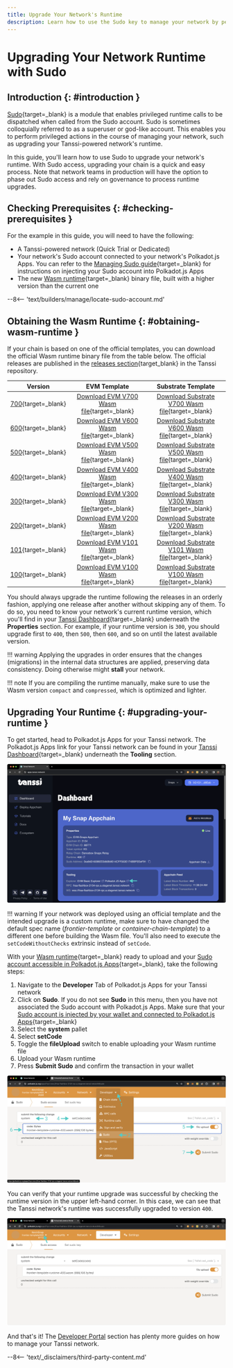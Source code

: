 ```yaml
---
title: Upgrade Your Network's Runtime
description: Learn how to use the Sudo key to manage your network by performing the privileged action of upgrading the runtime of your Tanssi-powered network.
---
```


# Upgrading Your Network Runtime with Sudo

## Introduction {: #introduction }

[Sudo](https://paritytech.github.io/polkadot-sdk/master/pallet_sudo/index.html){target=\_blank} is a module that enables privileged runtime calls to be dispatched when called from the Sudo account. Sudo is sometimes colloquially referred to as a superuser or god-like account. This enables you to perform privileged actions in the course of managing your network, such as upgrading your Tanssi-powered network's runtime.

In this guide, you'll learn how to use Sudo to upgrade your network's runtime. With Sudo access, upgrading your chain is a quick and easy process. Note that network teams in production will have the option to phase out Sudo access and rely on governance to process runtime upgrades.

## Checking Prerequisites {: #checking-prerequisites }

For the example in this guide, you will need to have the following:

 - A Tanssi-powered network (Quick Trial or Dedicated)
 - Your network's Sudo account connected to your network's Polkadot.js Apps. You can refer to the [Managing Sudo guide](/builders/manage/developer-portal/sudo/#configuring-polkadotjs-apps){target=\_blank} for instructions on injecting your Sudo account into Polkadot.js Apps
 - The new [Wasm runtime](/learn/framework/architecture/#runtime){target=\_blank} binary file, built with a higher version than the current one

--8<-- 'text/builders/manage/locate-sudo-account.md'

## Obtaining the Wasm Runtime {: #obtaining-wasm-runtime }

If your chain is based on one of the official templates, you can download the official Wasm runtime binary file from the table below. The official releases are published in the [releases section](https://github.com/moondance-labs/tanssi/releases){target\_blank} in the Tanssi repository.

|                                              Version                                               |                                                                            EVM Template                                                                            |                                                                           Substrate Template                                                                           |
|:--------------------------------------------------------------------------------------------------:|:------------------------------------------------------------------------------------------------------------------------------------------------------------------:|:----------------------------------------------------------------------------------------------------------------------------------------------------------------------:|
|      [700](https://github.com/moondance-labs/tanssi/releases/tag/runtime-700){target=\_blank}      |      [Download EVM V700 Wasm file](https://github.com/moondance-labs/tanssi/releases/download/runtime-700/frontier-template-runtime-700.wasm){target=\_blank}      |      [Download Substrate V700 Wasm file](https://github.com/moondance-labs/tanssi/releases/download/runtime-700/simple-template-runtime-700.wasm){target=\_blank}      |
|      [600](https://github.com/moondance-labs/tanssi/releases/tag/runtime-600){target=\_blank}      |      [Download EVM V600 Wasm file](https://github.com/moondance-labs/tanssi/releases/download/runtime-600/frontier-template-runtime-600.wasm){target=\_blank}      |      [Download Substrate V600 Wasm file](https://github.com/moondance-labs/tanssi/releases/download/runtime-600/simple-template-runtime-600.wasm){target=\_blank}      |
|      [500](https://github.com/moondance-labs/tanssi/releases/tag/runtime-500){target=\_blank}      |      [Download EVM V500 Wasm file](https://github.com/moondance-labs/tanssi/releases/download/runtime-500/frontier-template-runtime-500.wasm){target=\_blank}      |      [Download Substrate V500 Wasm file](https://github.com/moondance-labs/tanssi/releases/download/runtime-500/simple-template-runtime-500.wasm){target=\_blank}      |
| [400](https://github.com/moondance-labs/tanssi/releases/tag/runtime-400-templates){target=\_blank} | [Download EVM V400 Wasm file](https://github.com/moondance-labs/tanssi/releases/download/runtime-400-templates/frontier-template-runtime-400.wasm){target=\_blank} | [Download Substrate V400 Wasm file](https://github.com/moondance-labs/tanssi/releases/download/runtime-400-templates/simple-template-runtime-400.wasm){target=\_blank} |
| [300](https://github.com/moondance-labs/tanssi/releases/tag/templates-runtime-300){target=\_blank} | [Download EVM V300 Wasm file](https://github.com/moondance-labs/tanssi/releases/download/templates-runtime-300/frontier-template-runtime-300.wasm){target=\_blank} | [Download Substrate V300 Wasm file](https://github.com/moondance-labs/tanssi/releases/download/templates-runtime-300/simple-template-runtime-300.wasm){target=\_blank} |
|      [200](https://github.com/moondance-labs/tanssi/releases/tag/runtime-200){target=\_blank}      |      [Download EVM V200 Wasm file](https://github.com/moondance-labs/tanssi/releases/download/runtime-200/frontier-template-runtime-200.wasm){target=\_blank}      |      [Download Substrate V200 Wasm file](https://github.com/moondance-labs/tanssi/releases/download/runtime-200/simple-template-runtime-200.wasm){target=\_blank}      |
| [101](https://github.com/moondance-labs/tanssi/releases/tag/runtime-101-templates){target=\_blank} | [Download EVM V101 Wasm file](https://github.com/moondance-labs/tanssi/releases/download/runtime-101-templates/frontier-template-runtime-101.wasm){target=\_blank} | [Download Substrate V101 Wasm file](https://github.com/moondance-labs/tanssi/releases/download/runtime-101-templates/simple-template-runtime-101.wasm){target=\_blank} |
| [100](https://github.com/moondance-labs/tanssi/releases/tag/runtime-100-templates){target=\_blank} | [Download EVM V100 Wasm file](https://github.com/moondance-labs/tanssi/releases/download/runtime-100-templates/frontier-template-runtime-100.wasm){target=\_blank} | [Download Substrate V100 Wasm file](https://github.com/moondance-labs/tanssi/releases/download/runtime-100-templates/simple-template-runtime-100.wasm){target=\_blank} |

You should always upgrade the runtime following the releases in an orderly fashion, applying one release after another without skipping any of them. To do so, you need to know your network's current runtime version, which you'll find in your [Tanssi Dashboard](https://apps.tanssi.network){target=\_blank} underneath the **Properties** section. For example, if your runtime version is `300`, you should upgrade first to `400`, then `500`, then `600`, and so on until the latest available version.

!!! warning
    Applying the upgrades in order ensures that the changes (migrations) in the internal data structures are applied, preserving data consistency. Doing otherwise might **stall** your network.

!!! note
    If you are compiling the runtime manually, make sure to use the Wasm version `compact` and `compressed`, which is optimized and lighter.

## Upgrading Your Runtime {: #upgrading-your-runtime }

To get started, head to Polkadot.js Apps for your Tanssi network. The Polkadot.js Apps link for your Tanssi network can be found in your [Tanssi Dashboard](https://apps.tanssi.network){target=\_blank} underneath the **Tooling** section.

![Locating your Polkadot.js Apps Link on apps.tanssi.network](/images/builders/manage/developer-portal/upgrade/upgrade-2.webp)

!!! warning
    If your network was deployed using an official template and the intended upgrade is a custom runtime, make sure to have changed the default spec name (*frontier-template* or *container-chain-template*) to a different one before building the Wasm file. You'll also need to execute the `setCodeWithoutChecks` extrinsic instead of `setCode`.

With your [Wasm runtime](/learn/framework/architecture/#runtime){target=\_blank} ready to upload and your [Sudo account accessible in Polkadot.js Apps](/builders/manage/developer-portal/sudo/#configuring-polkadotjs-apps){target=\_blank}, take the following steps:

1. Navigate to the **Developer** Tab of Polkadot.js Apps for your Tanssi network
2. Click on **Sudo**. If you do not see **Sudo** in this menu, then you have not associated the Sudo account with Polkadot.js Apps. Make sure that your [Sudo account is injected by your wallet and connected to Polkadot.js Apps](/builders/manage/developer-portal/sudo/#configuring-polkadotjs-apps){target=\_blank}
3. Select the **system** pallet
4. Select **setCode**
5. Toggle the **fileUpload** switch to enable uploading your Wasm runtime file
6. Upload your Wasm runtime
7. Press **Submit Sudo** and confirm the transaction in your wallet

![Upgrading your Runtime on Polkadot.js Apps](/images/builders/manage/developer-portal/upgrade/upgrade-3.webp)

You can verify that your runtime upgrade was successful by checking the runtime version in the upper left-hand corner. In this case, we can see that the Tanssi network's runtime was successfully upgraded to version `400`.

![Check Runtime version on Polkadot.js Apps](/images/builders/manage/developer-portal/upgrade/upgrade-4.webp)

And that's it! The [Developer Portal](/builders/manage/developer-portal/) section has plenty more guides on how to manage your Tanssi network.

--8<-- 'text/_disclaimers/third-party-content.md'
